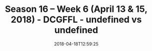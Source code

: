 ---
title: Season 16 – Week 6 (April 13 & 15, 2018) - DCGFFL - undefined vs undefined
teams-score:
- team: ''
  score: 0
- team: ''
  score: 0
mvp: ''
game-ball: ''
season: 16
week: 6
date: '2018-04-18T12:59:25'
pageid: season-16-week-6-april-13-15-2018-5113-vs-5113
---